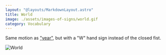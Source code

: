```yaml
---
layout: "@layouts/MarkdownLayout.astro"
title: World
image: ./assets/images-of-signs/world.gif
category: Vocabulary
---
```


Same motion as ["year"](./year),
but with a "W" hand sign instead of the closed fist.

![World](@signs/world.gif)
